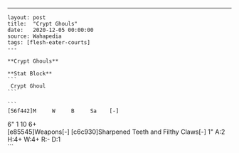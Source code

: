 ---
    layout: post
    title:  "Crypt Ghouls"
    date:   2020-12-05 00:00:00
    source: Wahapedia
    tags: [flesh-eater-courts]
    ---
    
    **Crypt Ghouls**
    
    **Stat Block**
    ```
     Crypt Ghoul
    ```
    
    ```
    [56f442]M     W     B     Sa    [-]
6"    1     10    6+    
[e85545]Weapons[-]
[c6c930]Sharpened Teeth and Filthy Claws[-]
1"     A:2    H:4+   W:4+   R:-    D:1   
    ```
    
    
    